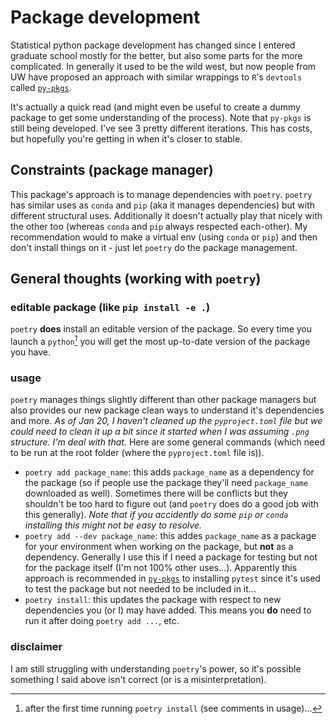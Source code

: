 # Package development

Statistical python package development has changed since I entered graduate
school mostly for the better, but also some parts for the more complicated. In
generally it used to be the wild west, but now people from UW have proposed
an approach with similar wrappings to `R`'s `devtools` called
[`py-pkgs`](https://github.com/py-pkgs).

It's actually a quick read (and might even be useful to create a dummy package
to get some understanding of the process). Note that `py-pkgs` is still being
developed. I've see 3 pretty different iterations. This has costs, but hopefully
you're getting in when it's closer to stable.

## Constraints (package manager)

This package's approach is to manage dependencies with `poetry`. `poetry` has
similar uses as `conda` and `pip` (aka it manages dependencies) but with
different structural uses. Additionally it doesn't actually play that nicely
with the other too (whereas `conda` and `pip` always respected each-other).
My recommendation would to make a virtual env (using `conda` or `pip`) and then
don't install things on it - just let `poetry` do the package management.

## General thoughts (working with `poetry`)

### editable package (like `pip install -e .`)

`poetry` **does** install an editable version of the package. So every time you
launch a `python`[^1] you will get the most up-to-date version of the package
you have.

[^1]: after the first time running `poetry install` (see comments in usage)...

### usage

`poetry` manages things slightly different than other package managers but also
provides our new package clean ways to understand it's dependencies and more.
*As of Jan 20, I haven't cleaned up the `pyproject.toml` file but we could need
to clean it up a bit since it started when I was assuming `.png` structure. I'm
deal with that.* Here are some general commands (which need to be run at the
root folder (where the `pyproject.toml` file is)).

- `poetry add package_name`:
    this adds `package_name` as a dependency for the package (so if people use
    the package they'll need `package_name` downloaded as well). Sometimes there
    will be conflicts but they shouldn't be too hard to figure out (and `poetry`
    does do a good job with this generally). *Note that if you accidently do
    some `pip` or `conda` installing this might not be easy to resolve.*
- `poetry add --dev package_name`:
    this addes `package_name` as a package for your environment when working on
    the package, but **not** as a dependency. Generally I use this if I need a
    package for testing but not for the package itself (I'm not 100% other
    uses...). Apparently this approach is recommended in
    [`py-pkgs`](https://github.com/py-pkgs) to installing `pytest` since
    it's used to test the package but not needed to be included in it...
- `poetry install`:
    this updates the package with respect to new dependencies you (or I) may
    have added. This means you **do** need to run it after doing
    `poetry add ...`, etc.

### disclaimer

I am still struggling with understanding `poetry`'s power, so it's possible
something I said above isn't correct (or is a misinterpretation).


